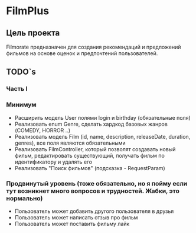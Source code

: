 # FilmPlus

## Цель проекта

Filmorate предназначен для создания рекомендаций и предложений фильмов на основе оценок и предпочтений пользователей.

## TODO`s
### Часть I

### Минимум
- Расширить модель User полями login и birthday (обязательные поля)
- Реализовать enum Genre, сделать хардкод базовых жанров (COMEDY, HORROR ..)
- Реализовать модель Film (id, name, description, releaseDate, duration, genres), все поля являются обязательными
- Реализовать FilmController, который позволят создавать новый фильм, редактировать существующий, получать фильм по идентификатору и удалять его
- Реализовать "Поиск фильмов" (подсказка - RequestParam)

### Продвинутый уровень (тоже обязательно, но я пойму если тут возникнет много вопросов и трудностей. Жабки, это нормально)
- Пользователь может добавить другого пользователя в друзья
- Пользователь может написать отзыв про фильм
- Пользователь может поставить фильму лайк